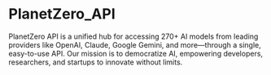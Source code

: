 # PlanetZero_API
PlanetZero API is a unified hub for accessing 270+ AI models from leading providers like OpenAI, Claude, Google Gemini, and more—through a single, easy-to-use API. Our mission is to democratize AI, empowering developers, researchers, and startups to innovate without limits.
